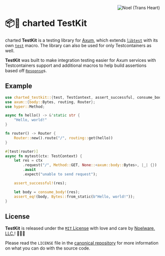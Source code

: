 <img align="right" width="auto" height="auto" alt="Noel (Trans Heart)" src="https://cdn.floofy.dev/images/trans.png" />

# 📦🦋 charted TestKit
charted **TestKit** is a testing library for [Axum](https://github.com/tokio-rs/axum), which extends [`libtest`] with its own [`test`] macro. The library can also be used for only Testcontainers as well.

**TestKit** was built to make integration testing easier for Axum services with Testcontainers support and additional macros to help build assertions based off [`Response`]s.

## Example
```rust
use charted_testkit::{test, TestContext, assert_successful, consume_body};
use axum::{body::Bytes, routing, Router};
use hyper::Method;

async fn hello() -> &'static str {
    "Hello, world!"
}

fn router() -> Router {
    Router::new().route("/", routing::get(hello))
}

#[test(router)]
async fn mytest(ctx: TestContext) {
    let res = ctx
        .request("/", Method::GET, None::<axum::body::Bytes>, |_| {})
        .await
        .expect("unable to send request");

    assert_successful!(res);

    let body = consume_body!(res);
    assert_eq!(body, Bytes::from_static(b"Hello, world!"));
}
```

## License
**TestKit** is released under the [`MIT` License](/LICENSE) with love and care by [Noelware, LLC.](https://noelware.org)! 🐻‍❄️🦋

Please read the `LICENSE` file in the [canonical repository](https://github.com/charted-dev/testkit) for more information on what you can do with the source code.

[`Response`]: https://docs.rs/http/latest/http/response/struct.Response.html
[`libtest`]: https://doc.rust-lang.org/stable/test
[`test`]: #
